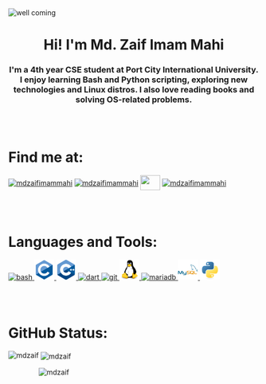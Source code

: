 <img align="center" src="https://itsfoss.com/content/images/2023/10/Cmatrix.gif" alt="well coming" style="width:1000px;height:400px;">
<h1 align="center"> Hi! I'm Md. Zaif Imam Mahi </h1>
<h3 align="center">I'm a 4th year CSE student at Port City International University. I enjoy learning Bash and Python scripting, exploring new technologies and Linux distros. I also love reading books and solving OS-related problems.</h3>
<br>
<br>

# Find me at:
<p align="left">
<a href="mailto:mdizaif@gmail.com" target="blank"><img align="center" src="https://img.shields.io/badge/-gmail?style=flat&logo=gmail&labelColor=white&color=white" alt="mdzaifimammahi" height="30" width="40" /></a>
<a href="https://www.linkedin.com/in/md-zaif-imam-mahi-70aa84241/" target="blank"><img align="center" src="https://img.shields.io/badge/-linkedin?style=flat-square&logo=linkedin&logoColor=white&labelColor=blue&color=blue" alt="mdzaifimammahi" height="30" width="40" /></a>
<a href="https://twitter.com/Zaif_Mahi" target="blank"><img align="center" src="https://img.shields.io/badge/-twitter?style=flat&logo=twitter&logoColor=white&labelColor=blue&color=blue" height="30" width="40" /></a>
<a href="https://fb.com/mdzaifimammahi" target="blank"><img align="center" src="https://img.shields.io/badge/-facebook?style=flat&logo=facebook&logoColor=white&labelColor=blue&color=blue" alt="mdzaifimammahi" height="30" width="40" /></a>
</p>
<br>
<br>

# Languages and Tools:
<p align="left"> <a href="https://www.gnu.org/software/bash/" target="_blank" rel="noreferrer"> <img src="https://www.vectorlogo.zone/logos/gnu_bash/gnu_bash-icon.svg" alt="bash" width="40" height="40"/> </a> <a href="https://www.cprogramming.com/" target="_blank" rel="noreferrer"> <img src="https://raw.githubusercontent.com/devicons/devicon/master/icons/c/c-original.svg" alt="c" width="40" height="40"/> </a> <a href="https://www.w3schools.com/cpp/" target="_blank" rel="noreferrer"> <img src="https://raw.githubusercontent.com/devicons/devicon/master/icons/cplusplus/cplusplus-original.svg" alt="cplusplus" width="40" height="40"/> </a> <a href="https://dart.dev" target="_blank" rel="noreferrer"> <img src="https://www.vectorlogo.zone/logos/dartlang/dartlang-icon.svg" alt="dart" width="40" height="40"/> </a> <a href="https://git-scm.com/" target="_blank" rel="noreferrer"> <img src="https://www.vectorlogo.zone/logos/git-scm/git-scm-icon.svg" alt="git" width="40" height="40"/> </a> <a href="https://www.linux.org/" target="_blank" rel="noreferrer"> <img src="https://raw.githubusercontent.com/devicons/devicon/master/icons/linux/linux-original.svg" alt="linux" width="40" height="40"/> </a> <a href="https://mariadb.org/" target="_blank" rel="noreferrer"> <img src="https://www.vectorlogo.zone/logos/mariadb/mariadb-icon.svg" alt="mariadb" width="40" height="40"/> </a> <a href="https://www.mysql.com/" target="_blank" rel="noreferrer"> <img src="https://raw.githubusercontent.com/devicons/devicon/master/icons/mysql/mysql-original-wordmark.svg" alt="mysql" width="40" height="40"/> </a> <a href="https://www.python.org" target="_blank" rel="noreferrer"> <img src="https://raw.githubusercontent.com/devicons/devicon/master/icons/python/python-original.svg" alt="python" width="40" height="40"/> </a> </p>
<br>
<br>

# GitHub Status:
<p><img align="left" src="https://github-readme-stats.vercel.app/api/top-langs?username=mdzaif&show_icons=true&locale=en&theme=radical&layout=compact&card_width=400" height="150" alt="mdzaif" /></p>

<p>&nbsp;<img align="center" src="https://github-readme-stats.vercel.app/api?username=mdzaif&show_icons=true&locale=en&theme=radical&card_width=500" height="150" alt="mdzaif" /></p>

<p><img align="center" src="https://github-readme-streak-stats.herokuapp.com/?user=mdzaif&theme=radical&card_width=1050" height="150" alt="mdzaif" /></p>

